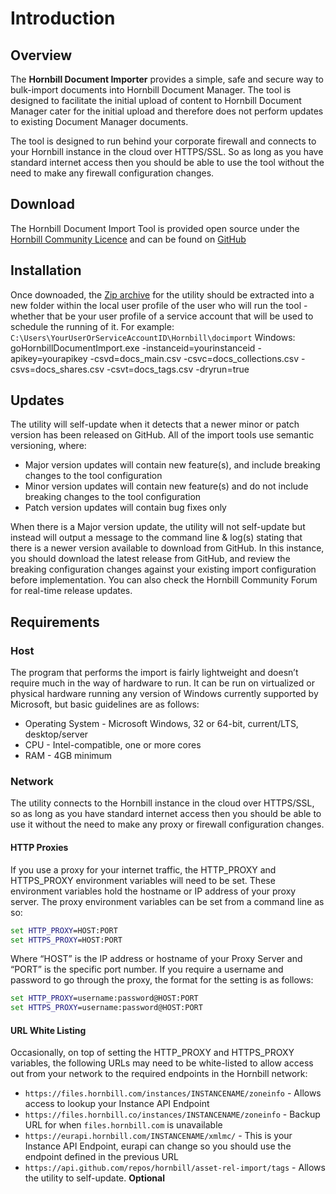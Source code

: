 # Introduction

## Overview
The **Hornbill Document Importer** provides a simple, safe and secure way to bulk-import documents into Hornbill Document Manager. The tool is designed to facilitate the initial upload of content to Hornbill Document Manager cater for the initial upload and therefore does not perform updates to existing Document Manager documents.

The tool is designed to run behind your corporate firewall and connects to your Hornbill instance in the cloud over HTTPS/SSL. So as long as you have standard internet access then you should be able to use the tool without the need to make any firewall configuration changes.

## Download

The Hornbill Document Import Tool is provided open source under the [Hornbill Community Licence](https://wiki.hornbill.com/index.php/The_Hornbill_Community_License_(HCL)) and can be found on [GitHub](https://github.com/hornbill/goHornbillDocumentImport)

## Installation

Once downoaded, the [Zip archive](https://github.com/hornbill/goHornbillDocumentImport/releases/latest) for the utility should be extracted into a new folder within the local user profile of the user who will run the tool - whether that be your user profile of a service account that will be used to schedule the running of it.
For example:
`C:\Users\YourUserOrServiceAccountID\Hornbill\docimport`
Windows:
goHornbillDocumentImport.exe -instanceid=yourinstanceid -apikey=yourapikey -csvd=docs_main.csv -csvc=docs_collections.csv -csvs=docs_shares.csv -csvt=docs_tags.csv -dryrun=true

## Updates

The utility will self-update when it detects that a newer minor or patch version has been released on GitHub. All of the import tools use semantic versioning, where:

- Major version updates will contain new feature(s), and include breaking changes to the tool configuration
- Minor version updates will contain new feature(s) and do not include breaking changes to the tool configuration
- Patch version updates will contain bug fixes only

When there is a Major version update, the utility will not self-update but instead will output a message to the command line & log(s) stating that there is a newer version available to download from GitHub. In this instance, you should download the latest release from GitHub, and review the breaking configuration changes against your existing import configuration before implementation. You can also check the Hornbill Community Forum for real-time release updates.

## Requirements

### Host

The program that performs the import is fairly lightweight and doesn’t require much in the way of hardware to run. It can be run on virtualized or physical hardware running any version of Windows currently supported by Microsoft, but basic guidelines are as follows:

- Operating System - Microsoft Windows, 32 or 64-bit, current/LTS, desktop/server
- CPU - Intel-compatible, one or more cores
- RAM - 4GB minimum

### Network

The utility connects to the Hornbill instance in the cloud over HTTPS/SSL, so as long as you have standard internet access then you should be able to use it without the need to make any proxy or firewall configuration changes.

#### **HTTP Proxies**

If you use a proxy for your internet traffic, the HTTP_PROXY and HTTPS_PROXY environment variables will need to be set. These environment variables hold the hostname or IP address of your proxy server. The proxy environment variables can be set from a command line as so:

``` cmd
set HTTP_PROXY=HOST:PORT
set HTTPS_PROXY=HOST:PORT
```
Where “HOST” is the IP address or hostname of your Proxy Server and “PORT” is the specific port number. If you require a username and password to go through the proxy, the format for the setting is as follows:

``` cmd
set HTTP_PROXY=username:password@HOST:PORT
set HTTPS_PROXY=username:password@HOST:PORT
```

#### **URL White Listing**

Occasionally, on top of setting the HTTP_PROXY and HTTPS_PROXY variables, the following URLs may need to be white-listed to allow access out from your network to the required endpoints in the Hornbill network:

- `https://files.hornbill.com/instances/INSTANCENAME/zoneinfo` - Allows access to lookup your Instance API Endpoint
- `https://files.hornbill.co/instances/INSTANCENAME/zoneinfo` - Backup URL for when `files.hornbill.com` is unavailable
- `https://eurapi.hornbill.com/INSTANCENAME/xmlmc/` - This is your Instance API Endpoint, eurapi can change so you should use the endpoint defined in the previous URL
- `https://api.github.com/repos/hornbill/asset-rel-import/tags` - Allows the utility to self-update. **Optional**
